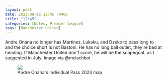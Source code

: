 ```yaml
---
layout: post
date: 2023-09-16 12:45 -0400
title: "12:45"
categories: [Notes, Premier League]
tags: [Manchester United]
---
```


Andre Onana no longer has Martinez, Lukaku, and Dzeko to pass long to and the choice short is not Bastoni. He has no long ball outlet, they're bad at heading. If Manchester United don't score, he will be the scapegoat, as I suggested in July. Image via @mclachbot

<figure>
    <img src="https://i.imgur.com/0cr2rgz.png">
    <figcaption>Andre Onana's Individual Pass 2023 map</figcaption>
</figure> 


